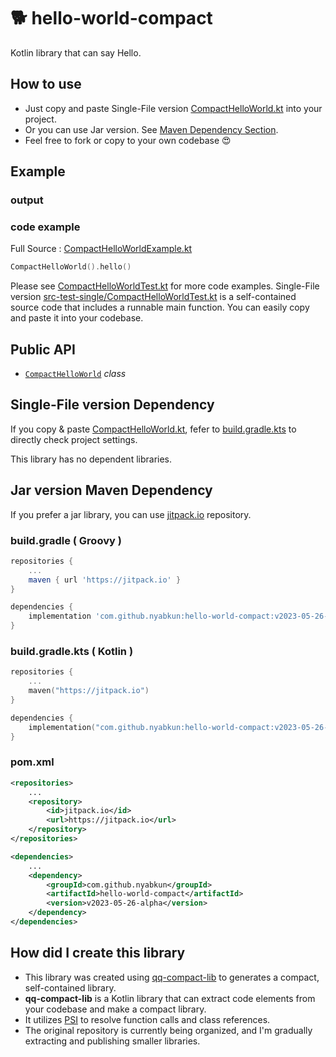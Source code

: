 <!--- version = v2023-05-26-alpha --->

# 🐕 hello-world-compact

Kotlin library that can say Hello.

## How to use
- Just copy and paste Single-File version [CompactHelloWorld.kt](src-single/CompactHelloWorld.kt) into your project.
- Or you can use Jar version. See [Maven Dependency Section](#jar-version-maven-dependency).
- Feel free to fork or copy to your own codebase 😍

## Example

### output
<p align="center">
    
</p>

### code example

Full Source : [CompactHelloWorldExample.kt](src-example/CompactHelloWorldExample.kt)

```kotlin
CompactHelloWorld().hello()
```

Please see [CompactHelloWorldTest.kt](src-test-split/CompactHelloWorldTest.kt) for more code examples.
Single-File version [src-test-single/CompactHelloWorldTest.kt](src-test-single/CompactHelloWorldTest.kt) is a self-contained source code that includes a runnable main function.
You can easily copy and paste it into your codebase.        

## Public API

- [`CompactHelloWorld`](src-split/chaos/chaotic/CompactHelloWorld.kt#L18-L24) *class*

## Single-File version Dependency

If you copy & paste [CompactHelloWorld.kt](src-single/CompactHelloWorld.kt),
fefer to [build.gradle.kts](build.gradle.kts) to directly check project settings.

This library has no dependent libraries.


## Jar version Maven Dependency

If you prefer a jar library,
you can use [jitpack.io](https://jitpack.io/#nyabkun/hello-world-compact) repository.

### build.gradle ( Groovy )
```groovy
repositories {
    ...
    maven { url 'https://jitpack.io' }
}

dependencies {
    implementation 'com.github.nyabkun:hello-world-compact:v2023-05-26-alpha'
}
```

### build.gradle.kts ( Kotlin )
```kotlin
repositories {
    ...
    maven("https://jitpack.io")
}

dependencies {
    implementation("com.github.nyabkun:hello-world-compact:v2023-05-26-alpha")
}
```

### pom.xml
```xml
<repositories>
    ...
    <repository>
        <id>jitpack.io</id>
        <url>https://jitpack.io</url>
    </repository>
</repositories>

<dependencies>
    ...
    <dependency>
        <groupId>com.github.nyabkun</groupId>
        <artifactId>hello-world-compact</artifactId>
        <version>v2023-05-26-alpha</version>
    </dependency>
</dependencies>
```

## How did I create this library

- This library was created using [qq-compact-lib](https://github.com/nyabkun/qq-compact-lib) to generates a compact, self-contained library.
- **qq-compact-lib** is a Kotlin library that can extract code elements from your codebase and make a compact library.
- It utilizes [PSI](https://plugins.jetbrains.com/docs/intellij/psi.html) to resolve function calls and class references.
- The original repository is currently being organized, and I'm gradually extracting and publishing smaller libraries.

